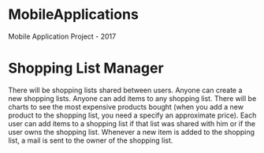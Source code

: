 # MobileApplications
Mobile Application Project - 2017

# Shopping List Manager

There will be shopping lists shared between users. Anyone can create a new shopping lists. Anyone can add items to any shopping list.
There will be charts to see the most expensive products bought (when you add a new product to the shopping list, you need a specify an approximate price). Each user can add items to a shopping list if that list was shared with him or if the user owns the shopping list.
Whenever a new item is added to the shopping list, a mail is sent to the owner of the shopping list.
